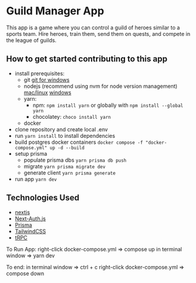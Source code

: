 # Guild Manager App

This app is a game where you can control a guild of heroes similar to a sports team. 
Hire heroes, train them, send them on quests, and compete in the league of guilds.

## How to get started contributing to this app

- install prerequisites:
  - git [git for windows](https://gitforwindows.org/)
  - nodejs (recommend using nvm for node version management) [mac/linux](https://github.com/nvm-sh/nvm) [windows](https://github.com/coreybutler/nvm-windows)
  - yarn:
    - npm: `npm install yarn` or globally with `npm install --global yarn`
    - chocolatey: `choco install yarn`
  - docker
- clone repository and create local .env
- run `yarn install` to install dependencies
- build postgres docker containers `docker compose -f "docker-compose.yml" up -d --build`
- setup prisma
  - populate prisma dbs `yarn prisma db push`
  - migrate `yarn prisma migrate dev`
  - generate client `yarn prisma generate`
- run app `yarn dev`

## Technologies Used

- [nextjs](https://nextjs.org/)
- [Next-Auth.js](https://next-auth.js.org)
- [Prisma](https://prisma.io)
- [TailwindCSS](https://tailwindcss.com)
- [tRPC](https://trpc.io)

To Run App:
right-click docker-compose.yml => compose up
in terminal window => yarn dev

To end:
in terminal window => ctrl + c 
right-click docker-compose.yml => compose down